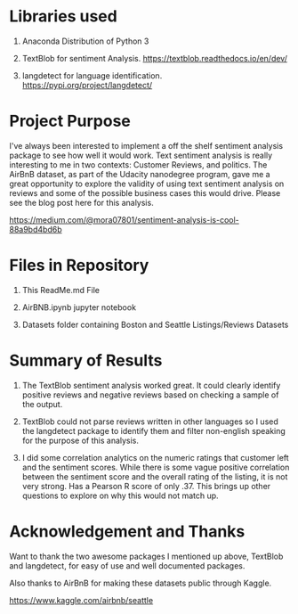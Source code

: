 # Libraries used

1) Anaconda Distribution  of Python 3

2) TextBlob for sentiment Analysis. https://textblob.readthedocs.io/en/dev/

3) langdetect for language identification. https://pypi.org/project/langdetect/

# Project Purpose

   I've always been interested to implement a off the shelf sentiment analysis package to see how well it would work. Text sentiment analysis is really interesting to me in two contexts: Customer Reviews, and politics. The AirBnB dataset, as part of the Udacity nanodegree program, gave me a great opportunity to explore the validity of using text sentiment analysis on reviews and some of the possible business cases this would drive. Please see the blog post here for this analysis.
    
https://medium.com/@mora07801/sentiment-analysis-is-cool-88a9bd4bd6b

# Files in Repository

1) This ReadMe.md File

2) AirBNB.ipynb jupyter notebook

3) Datasets folder containing Boston and Seattle Listings/Reviews Datasets

# Summary of Results

1) The TextBlob sentiment analysis worked great. It could clearly identify positive reviews and negative reviews based on checking a sample of the output.

2) TextBlob could not parse reviews written in other languages so I used the langdetect package to identify them and filter non-english speaking for the purpose of this analysis.

3) I did some correlation analytics on the numeric ratings that customer left and the sentiment scores. While there is some vague positive correlation between the sentiment score and the overall rating of the listing, it is not very strong. Has a Pearson R score of only .37. This brings up other questions to explore on why this would not match up.

# Acknowledgement and Thanks

Want to thank the two awesome packages I mentioned up above, TextBlob and langdetect, for easy of use and well documented packages. 

Also thanks to AirBnB for making these datasets public through Kaggle.

https://www.kaggle.com/airbnb/seattle